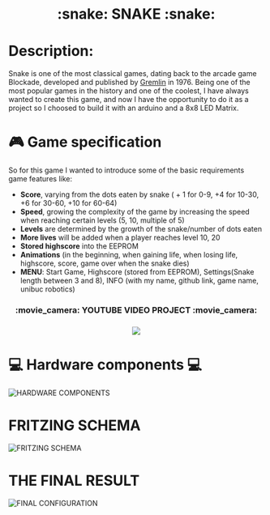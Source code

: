 <h1 align="center">:snake: SNAKE :snake:</h1>

# Description:

Snake is one of the most classical games, dating back to the arcade game Blockade, developed and published by [Gremlin](https://en.wikipedia.org/wiki/Gremlin_Industries) in 1976.
Being one of the most popular games in the history and one of the coolest, I have always wanted to create this game, and now I have the opportunity to do it as a project so I choosed to build it with an arduino and a 8x8 LED Matrix.

# :video_game: Game specification

So for this game I wanted to introduce some of the basic requirements game features like:
 * **Score**, varying from the dots eaten by snake ( + 1 for 0-9, +4 for 10-30, +6 for 30-60, +10 for 60-64)
 * **Speed**, growing the complexity of the game by increasing the speed when reaching certain levels (5, 10, multiple of 5)
 * **Levels** are determined by the growth of the snake/number of dots eaten
 * **More lives** will be added when a player reaches level 10, 20
 * **Stored highscore** into the EEPROM
 * **Animations** (in the beginning, when gaining life, when losing life, highscore, score, game over when the snake dies)
 * **MENU**: Start Game, Highscore (stored from EEPROM), Settings(Snake length between 3 and 8), INFO (with my name, github link, game name, unibuc robotics)
 
<h3 align="center"> :movie_camera: YOUTUBE VIDEO PROJECT :movie_camera: <h3>
<p align="center">
  <img src="https://img.youtube.com/vi/OYyiEZAb2z8/0.jpg" href="https://www.youtube.com/watch?v=OYyiEZAb2z8">
</p>

# :computer: Hardware components :computer:
![HARDWARE COMPONENTS](https://i.ibb.co/L1JKzjy/Proiect.png)

# FRITZING SCHEMA
![FRITZING SCHEMA](https://i.ibb.co/Ph2XHk1/PROIECT-SNAKE.png)

# THE FINAL RESULT
![FINAL CONFIGURATION](https://i.ibb.co/Gdjhktk/c4ffc40e-e404-43da-8a30-0e697d2e0778.jpg)
